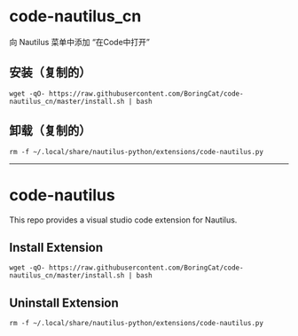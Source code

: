 # code-nautilus_cn

向 Nautilus 菜单中添加 “在Code中打开”

## 安装（复制的）

```
wget -qO- https://raw.githubusercontent.com/BoringCat/code-nautilus_cn/master/install.sh | bash
```

## 卸载（复制的）

```
rm -f ~/.local/share/nautilus-python/extensions/code-nautilus.py
```

-----
# code-nautilus

This repo provides a visual studio code extension for Nautilus.

## Install Extension

```
wget -qO- https://raw.githubusercontent.com/BoringCat/code-nautilus_cn/master/install.sh | bash
```

## Uninstall Extension

```
rm -f ~/.local/share/nautilus-python/extensions/code-nautilus.py
```
